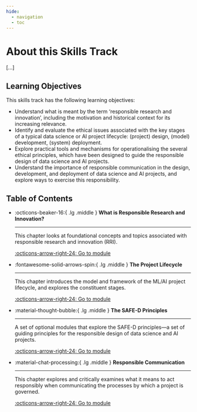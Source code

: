 ```yaml
---
hide:
  - navigation
  - toc
---
```


# About this Skills Track

[...]

<!-- please copy and paste a summary of the skills track here with mention of the relationship between core and optional modules -->

## Learning Objectives

This skills track has the following learning objectives:

- Understand what is meant by the term ‘responsible research and innovation’, including the motivation and historical context for its increasing relevance.
- Identify and evaluate the ethical issues associated with the key stages of a typical data science or AI project lifecycle: (project) design, (model) development, (system) deployment.
- Explore practical tools and mechanisms for operationalising the several ethical principles, which have been designed to guide the responsible design of data science and AI projects.
- Understand the importance of responsible communication in the design, development, and deployment of data science and AI projects, and explore ways to exercise this responsibility.

## Table of Contents

<div class="grid cards" markdown>

-   :octicons-beaker-16:{ .lg .middle } __What is Responsible Research and Innovation?__

    ---

    This chapter looks at foundational concepts and topics associated with responsible research and innovation (RRI).

    [:octicons-arrow-right-24: Go to module](rri-100-1.md)

-   :fontawesome-solid-arrows-spin:{ .lg .middle } __The Project Lifecycle__

    ---

    This chapter introduces the model and framework of the ML/AI project lifecycle, and explores the constituent stages.

    [:octicons-arrow-right-24: Go to module](rri-101-index.md)

-   :material-thought-bubble:{ .lg .middle } __The SAFE-D Principles__

    ---

    A set of optional modules that explore the SAFE-D principles—a set of guiding principles for the responsible design of data science and AI projects.

    [:octicons-arrow-right-24: Go to module](rri-200-index.md)

-   :material-chat-processing:{ .lg .middle } __Responsible Communication__

    ---

    This chapter explores and critically examines what it means to act responsibly when communicating the processes by which a project is governed.

    [:octicons-arrow-right-24: Go to module](rri-300-index.md)

</div>
